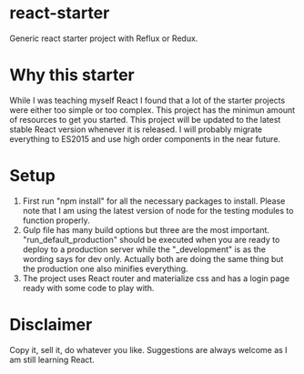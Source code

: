 # react-starter
Generic react starter project with Reflux or Redux.

# Why this starter
While I was teaching myself React I found that a lot of the starter projects were either too simple or too complex.
This project has the minimun amount of resources to get you started. This project will be updated to the latest stable 
React version whenever it is released. I will probably migrate everything to ES2015 and use high order components in the 
near future.

# Setup
1) First run "npm install" for all the necessary packages to install. Please note that I am using the latest version of node
for the testing modules to function properly.
2) Gulp file has many build options but three are the most important. "run_default_production" should be executed when you are
ready to deploy to a production server while the "_development" is as the wording says for dev only. Actually both are doing the
same thing but the production one also minifies everything.
3) The project uses React router and materialize css and has a login page ready with some code to play with.

# Disclaimer
Copy it, sell it, do whatever you like. Suggestions are always welcome as I am still learning React.
